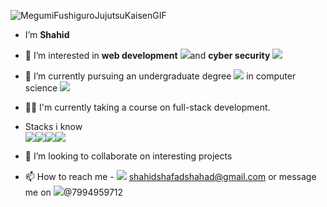 ![MegumiFushiguroJujutsuKaisenGIF](https://user-images.githubusercontent.com/96056167/157695203-2a4c67e4-dff8-45fa-806a-e5c8e4ca4895.gif)

- I’m <b>Shahid</b> 
- 👀 I’m interested in <b>web development</b> <img src="https://img.icons8.com/external-kiranshastry-lineal-color-kiranshastry/50/000000/external-web-development-coding-kiranshastry-lineal-color-kiranshastry.png"/>and <b>cyber security</b> <img src="https://img.icons8.com/color/50/000000/cyber-security.png"/>
- 🌱 I’m currently pursuing an undergraduate degree <img src="https://img.icons8.com/external-vectorslab-flat-vectorslab/53/000000/external-degree-education-vectorslab-flat-vectorslab.png"/> in computer science <img src="https://img.icons8.com/external-flaticons-lineal-color-flat-icons/50/000000/external-computer-science-computer-science-flaticons-lineal-color-flat-icons.png"/>
- 🧑‍💻 I'm currently taking a course on full-stack development.

- Stacks i know <br> <img src="https://img.icons8.com/color/96/000000/html-5--v1.png"/><img src="https://img.icons8.com/color/96/000000/css3.png"/><img src="https://img.icons8.com/color/96/000000/javascript--v1.png"/><img src="https://img.icons8.com/color/96/000000/flutter.png"/>

- 💞️ I’m looking to collaborate on interesting projects 
- 📫 How to reach me - <img src="https://img.icons8.com/external-justicon-flat-justicon/50/000000/external-gmail-social-media-justicon-flat-justicon.png"/> shahidshafadshahad@gmail.com or message me on <img src="https://img.icons8.com/color/50/000000/whatsapp--v2.png"/>@7994959712

<!---
Sha7hid/Sha7hid is a ✨ special ✨ repository because its `README.md` (this file) appears on your GitHub profile.
You can click the Preview link to take a look at your changes.
--->
